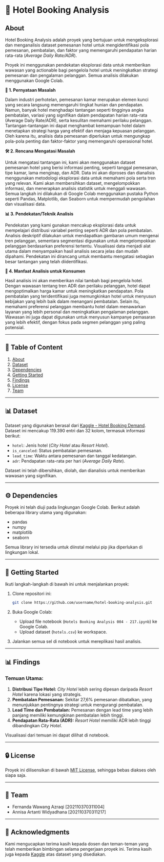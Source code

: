 # 🏨 Hotel Booking Analysis <a name="about"></a>

## **About**

Hotel Booking Analysis adalah proyek yang bertujuan untuk mengeksplorasi dan menganalisis dataset pemesanan hotel untuk mengidentifikasi pola pemesanan, pembatalan, dan faktor yang memengaruhi pendapatan harian rata-rata (_Average Daily Rate/ADR_).

Proyek ini menggunakan pendekatan eksplorasi data untuk memberikan wawasan yang actionable bagi pengelola hotel untuk meningkatkan strategi pemesanan dan pengalaman pelanggan. Semua analisis dilakukan menggunakan Google Colab.

**🌟 1. Pernyataan Masalah**

Dalam industri perhotelan, pemesanan kamar merupakan elemen kunci yang secara langsung memengaruhi tingkat hunian dan pendapatan. Namun, banyak hotel menghadapi tantangan seperti tingginya angka pembatalan, variasi yang signifikan dalam pendapatan harian rata-rata (Average Daily Rate/ADR), serta kesulitan memahami perilaku pelanggan. Tantangan-tantangan ini dapat menghambat kemampuan hotel dalam menetapkan strategi harga yang efektif dan menjaga kepuasan pelanggan. Oleh karena itu, analisis data pemesanan diperlukan untuk mengungkap pola-pola penting dan faktor-faktor yang memengaruhi operasional hotel.

**🛠️ 2. Rencana Mengatasi Masalah**

Untuk mengatasi tantangan ini, kami akan menggunakan dataset pemesanan hotel yang berisi informasi penting, seperti tanggal pemesanan, tipe kamar, lama menginap, dan ADR. Data ini akan diproses dan dianalisis menggunakan metodologi eksplorasi data untuk memahami pola serta tren yang relevan. Kami akan membersihkan dataset, mengelompokkan informasi, dan menerapkan analisis statistik untuk menggali wawasan. Semua langkah ini dilakukan di Google Colab menggunakan pustaka Python seperti Pandas, Matplotlib, dan Seaborn untuk mempermudah pengolahan dan visualisasi data.

**📊 3. Pendekatan/Teknik Analisis**

Pendekatan yang kami gunakan mencakup eksplorasi data untuk mempelajari distribusi variabel penting seperti ADR dan pola pembatalan. Analisis deskriptif dilakukan untuk mendapatkan gambaran umum mengenai tren pelanggan, sementara segmentasi digunakan untuk mengelompokkan pelanggan berdasarkan preferensi tertentu. Visualisasi data menjadi alat utama dalam menyampaikan hasil analisis secara jelas dan mudah dipahami. Pendekatan ini dirancang untuk membantu mengatasi sebagian besar tantangan yang telah diidentifikasi.

**🎯 4. Manfaat Analisis untuk Konsumen**

Hasil analisis ini akan memberikan nilai tambah bagi pengelola hotel. Dengan wawasan tentang tren ADR dan perilaku pelanggan, hotel dapat mengoptimalkan harga kamar untuk meningkatkan pendapatan. Pola pembatalan yang teridentifikasi juga memungkinkan hotel untuk menyusun kebijakan yang lebih baik dalam menangani pembatalan. Selain itu, memahami preferensi pelanggan membantu hotel dalam menawarkan layanan yang lebih personal dan meningkatkan pengalaman pelanggan. Wawasan ini juga dapat digunakan untuk menyusun kampanye pemasaran yang lebih efektif, dengan fokus pada segmen pelanggan yang paling potensial.

---

## 🔄 **Table of Content**

1. [About](#about)
2. [Dataset](#dataset)
3. [Dependencies](#dependencies)
4. [Getting Started](#getting-started)
5. [Findings](#findings)
6. [License](#license)
7. [Team](#team)

---

## 📊 **Dataset** <a name="dataset"></a>

Dataset yang digunakan berasal dari [Kaggle - Hotel Booking Demand](https://www.kaggle.com/jessemostipak/hotel-booking-demand). Dataset ini mencakup 119.390 entri dan 32 kolom, termasuk informasi berikut:

- `hotel`: Jenis hotel (_City Hotel_ atau _Resort Hotel_).
- `is_canceled`: Status pembatalan pemesanan.
- `lead_time`: Waktu antara pemesanan dan tanggal kedatangan.
- `adr`: Pendapatan rata-rata per hari (_Average Daily Rate_).

Dataset ini telah dibersihkan, diolah, dan dianalisis untuk memberikan wawasan yang signifikan.

---

## ⚙️ **Dependencies** <a name="dependencies"></a>

Proyek ini telah diuji pada lingkungan Google Colab. Berikut adalah beberapa library utama yang digunakan:

- pandas
- numpy
- matplotlib
- seaborn

Semua library ini tersedia untuk diinstal melalui pip jika diperlukan di lingkungan lokal.

---

## 🔄 **Getting Started** <a name="getting-started"></a>

Ikuti langkah-langkah di bawah ini untuk menjalankan proyek:

1. Clone repositori ini:

   ```bash
   git clone https://github.com/username/hotel-booking-analysis.git
   ```

2. Buka Google Colab:

   - Upload file notebook (`Hotels Booking Analysis 004 - 217.ipynb`) ke Google Colab.
   - Upload dataset (`hotels.csv`) ke workspace.

3. Jalankan semua sel di notebook untuk mereplikasi hasil analisis.

---

## 📊 **Findings** <a name="findings"></a>

### **Temuan Utama:**

1. **Distribusi Tipe Hotel:** _City Hotel_ lebih sering dipesan daripada _Resort Hotel_ karena lokasi yang strategis.
2. **Pembatalan Pemesanan:** Sekitar 27,6% pemesanan dibatalkan, yang menunjukkan pentingnya strategi untuk mengurangi pembatalan.
3. **Lead Time dan Pembatalan:** Pemesanan dengan lead time yang lebih panjang memiliki kemungkinan pembatalan lebih tinggi.
4. **Pendapatan Rata-Rata (ADR):** _Resort Hotel_ memiliki ADR lebih tinggi dibandingkan _City Hotel_.

Visualisasi dari temuan ini dapat dilihat di notebook.

---

## 🔒 **License** <a name="license"></a>

Proyek ini dilisensikan di bawah [MIT License](LICENSE), sehingga bebas diakses oleh siapa saja.

---

## 👥 **Team** <a name="team"></a>

- Fernanda Wawang Azraqi [202110370311004]
- Annisa Artanti Widyadhana [202110370311217]

---

## 👏 **Acknowledgments**

Kami mengucapkan terima kasih kepada dosen dan teman-teman yang telah memberikan bimbingan selama pengerjaan proyek ini. Terima kasih juga kepada [Kaggle](https://www.kaggle.com/) atas dataset yang disediakan.

